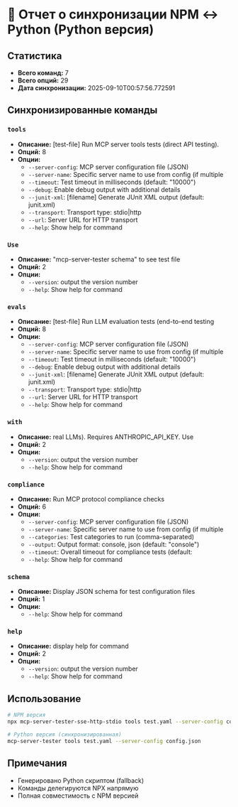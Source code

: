 # 🔄 Отчет о синхронизации NPM ↔ Python (Python версия)

## Статистика
- **Всего команд:** 7
- **Всего опций:** 29
- **Дата синхронизации:** 2025-09-10T00:57:56.772591

## Синхронизированные команды

### `tools`
- **Описание:** [test-file]  Run MCP server tools tests (direct API testing).
- **Опций:** 8
- **Опции:**
  - `--server-config`: MCP server configuration file (JSON)
  - `--server-name`: Specific server name to use from config (if multiple
  - `--timeout`: Test timeout in milliseconds (default: "10000")
  - `--debug`: Enable debug output with additional details
  - `--junit-xml`: [filename]  Generate JUnit XML output (default: junit.xml)
  - `--transport`: Transport type: stdio|http
  - `--url`: Server URL for HTTP transport
  - `--help`: Show help for command

### `Use`
- **Описание:** "mcp-server-tester schema" to see test file
- **Опций:** 2
- **Опции:**
  - `--version`: output the version number
  - `--help`: Show help for command

### `evals`
- **Описание:** [test-file]  Run LLM evaluation tests (end-to-end testing
- **Опций:** 8
- **Опции:**
  - `--server-config`: MCP server configuration file (JSON)
  - `--server-name`: Specific server name to use from config (if multiple
  - `--timeout`: Test timeout in milliseconds (default: "10000")
  - `--debug`: Enable debug output with additional details
  - `--junit-xml`: [filename]  Generate JUnit XML output (default: junit.xml)
  - `--transport`: Transport type: stdio|http
  - `--url`: Server URL for HTTP transport
  - `--help`: Show help for command

### `with`
- **Описание:** real LLMs). Requires ANTHROPIC_API_KEY. Use
- **Опций:** 2
- **Опции:**
  - `--version`: output the version number
  - `--help`: Show help for command

### `compliance`
- **Описание:** Run MCP protocol compliance checks
- **Опций:** 6
- **Опции:**
  - `--server-config`: MCP server configuration file (JSON)
  - `--server-name`: Specific server name to use from config (if multiple
  - `--categories`: Test categories to run (comma-separated)
  - `--output`: Output format: console, json (default: "console")
  - `--timeout`: Overall timeout for compliance tests (default:
  - `--help`: Show help for command

### `schema`
- **Описание:** Display JSON schema for test configuration files
- **Опций:** 1
- **Опции:**
  - `--help`: Show help for command

### `help`
- **Описание:** display help for command
- **Опций:** 2
- **Опции:**
  - `--version`: output the version number
  - `--help`: Show help for command


## Использование

```bash
# NPM версия
npx mcp-server-tester-sse-http-stdio tools test.yaml --server-config config.json

# Python версия (синхронизированная)  
mcp-server-tester tools test.yaml --server-config config.json
```

## Примечания
- Генерировано Python скриптом (fallback)
- Команды делегируются NPX напрямую 
- Полная совместимость с NPM версией
